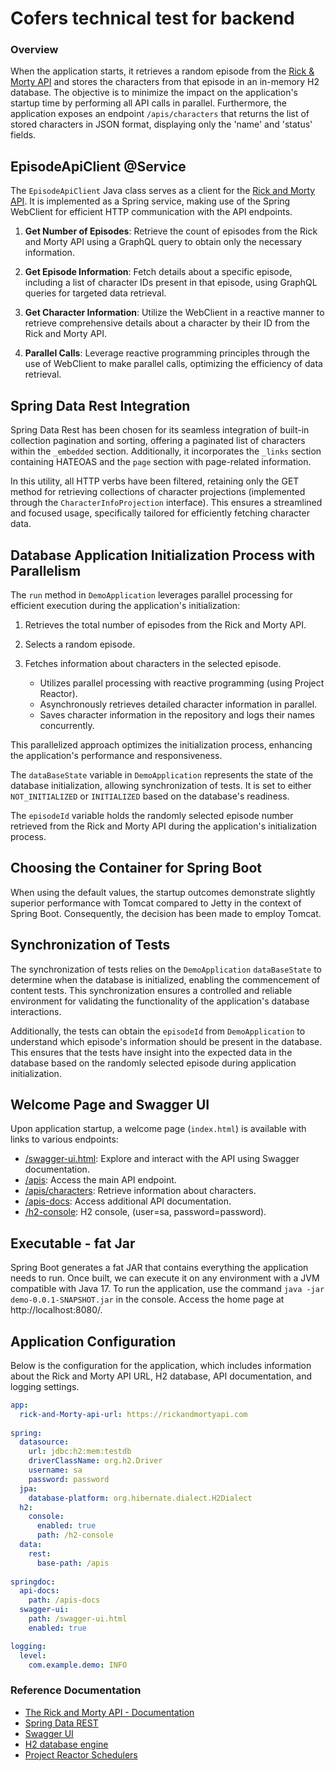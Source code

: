 # Cofers technical test for backend

### Overview
When the application starts, it retrieves a random episode from the 
[Rick & Morty API](https://rickandmortyapi.com/) and stores the characters 
from that episode in an in-memory H2 database. The objective is to minimize 
the impact on the application's startup time by performing all API calls in 
parallel. Furthermore, the application exposes an endpoint `/apis/characters` 
that returns the list of stored characters in JSON format, displaying only 
the 'name' and 'status' fields.

## EpisodeApiClient @Service
The `EpisodeApiClient` Java class serves as a client for the 
[Rick and Morty API](https://rickandmortyapi.com/). It is implemented as a 
Spring service, making use of the Spring WebClient for efficient HTTP 
communication with the API endpoints.

1. **Get Number of Episodes**: Retrieve the count of episodes from the Rick and 
Morty API using a GraphQL query to obtain only the necessary information.

2. **Get Episode Information**: Fetch details about a specific episode, 
including a list of character IDs present in that episode, using GraphQL 
queries for targeted data retrieval.

3. **Get Character Information**: Utilize the WebClient in a reactive manner to 
retrieve comprehensive details about a character by their ID from the Rick and Morty API.

4. **Parallel Calls**: Leverage reactive programming principles through the 
use of WebClient to make parallel calls, optimizing the efficiency of data retrieval.

## Spring Data Rest Integration

Spring Data Rest has been chosen for its seamless integration of built-in collection 
pagination and sorting, offering a paginated list of characters within the 
`_embedded` section. Additionally, it incorporates the `_links` section 
containing HATEOAS and the `page` section with page-related information.

In this utility, all HTTP verbs have been filtered, retaining only the GET method 
for retrieving collections of character projections (implemented through the 
`CharacterInfoProjection` interface). This ensures a streamlined and focused usage, 
specifically tailored for efficiently fetching character data.



## Database Application Initialization Process with Parallelism

The `run` method in `DemoApplication` leverages parallel processing for efficient 
execution during the application's initialization:

1. Retrieves the total number of episodes from the Rick and Morty API.
2. Selects a random episode.
3. Fetches information about characters in the selected episode.

   - Utilizes parallel processing with reactive programming (using Project Reactor).
   - Asynchronously retrieves detailed character information in parallel.
   - Saves character information in the repository and logs their names concurrently.

This parallelized approach optimizes the initialization process, enhancing the 
application's performance and responsiveness.

The `dataBaseState` variable in `DemoApplication` represents the state of the database initialization, allowing synchronization of tests. It is set to either `NOT_INITIALIZED` or `INITIALIZED` based on the database's readiness.

The `episodeId` variable holds the randomly selected episode number retrieved from the Rick and Morty API during the application's initialization process.

## Choosing the Container for Spring Boot

When using the default values, the startup outcomes demonstrate slightly superior 
performance with Tomcat compared to Jetty in the context of Spring Boot. 
Consequently, the decision has been made to employ Tomcat.

## Synchronization of Tests

The synchronization of tests relies on the `DemoApplication` `dataBaseState` to determine when the database is initialized, enabling the commencement of content tests. This synchronization ensures a controlled and reliable environment for validating the functionality of the application's database interactions. 

Additionally, the tests can obtain the `episodeId` from `DemoApplication` to understand which episode's information should be present in the database. This ensures that the tests have insight into the expected data in the database based on the randomly selected episode during application initialization.

## Welcome Page and Swagger UI

Upon application startup, a welcome page (`index.html`) is available with links 
to various endpoints:

- [/swagger-ui.html](http://localhost:8080/swagger-ui.html): Explore and interact with the API using Swagger documentation.
- [/apis](http://localhost:8080/apis): Access the main API endpoint.
- [/apis/characters](http://localhost:8080//apis/characters): Retrieve information about characters.
- [/apis-docs](http://localhost:8080/apis-docs): Access additional API documentation.
- [/h2-console](http://localhost:8080/h2-console): H2 console, (user=sa, password=password).

## Executable - fat Jar

Spring Boot generates a fat JAR that contains everything the application needs to
 run. Once built, we can execute it on any environment with a JVM compatible 
with Java 17. To run the application, use the command `java -jar demo-0.0.1-SNAPSHOT.jar` 
in the console. Access the home page at http://localhost:8080/.
## Application Configuration

Below is the configuration for the application, which includes information about the Rick and Morty API URL, H2 database, API documentation, and logging settings.

```yaml
app:
  rick-and-Morty-api-url: https://rickandmortyapi.com
      
spring:
  datasource:
    url: jdbc:h2:mem:testdb
    driverClassName: org.h2.Driver
    username: sa
    password: password
  jpa:
    database-platform: org.hibernate.dialect.H2Dialect    
  h2:
    console:
      enabled: true
      path: /h2-console      
  data:
    rest:
      base-path: /apis
      
springdoc:
  api-docs:
    path: /apis-docs
  swagger-ui:
    path: /swagger-ui.html
    enabled: true          

logging:
  level:
    com.example.demo: INFO
```

### Reference Documentation
* [The Rick and Morty API - Documentation](https://rickandmortyapi.com/documentation)
* [Spring Data REST](https://spring.io/projects/spring-data-rest/)
* [Swagger UI](https://swagger.io/tools/swagger-ui/)
* [H2 database engine](https://www.h2database.com/html/main.html)
* [Project Reactor Schedulers](https://projectreactor.io/docs/core/release/api/reactor/core/scheduler/Schedulers.html)